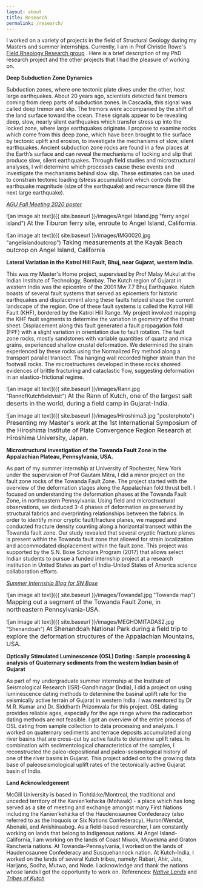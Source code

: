 ```yaml
---
layout: about
title: Research
permalink: /research/
---
```


I worked on a variety of projects in the field of Structural Geology during my Masters and summer internships. Currently, I am in Prof Christie Rowe's [Field Rheology Research group](https://www.eps.mcgill.ca/~crowe/) . Here is a brief description of my PhD research project and the other projects that I had the pleasure of working on. 


**Deep Subduction Zone Dynamics**

  Subduction zones, where one tectonic plate dives under the other, host large earthquakes. About 20 years ago, scientists detected faint tremors coming from deep parts of subduction zones. In Cascadia, this signal was called deep tremor and slip. The tremors were accompanied by the shift of the land surface toward the
ocean. These signals appear to be revealing deep, slow, nearly silent earthquakes which transfer stress up into the locked zone, where large earthquakes originate. I propose to examine rocks which come from this deep zone, which have been brought to the surface by tectonic uplift and erosion, to investigate the mechanisms of slow, silent
earthquakes.
Ancient subduction zone rocks are found in a few places at the Earth’s surface and can reveal the mechanisms of locking and slip that produce slow, silent earthquakes. Through field studies and microstructural analyses, I will determine which processes cause these events and investigate the mechanisms behind slow slip. These estimates can be used to constrain tectonic loading (stress accumulation) which controls the earthquake magnitude (size of the earthquake) and recurrence (time till the next large earthquake).

_[AGU Fall Meeting 2020 poster](https://agu2020fallmeeting-agu.ipostersessions.com/?s=7F-C2-CB-63-EC-CF-AD-76-52-69-63-4F-8E-D7-C9-20)_

 
![an image alt text]({{ site.baseurl }}/images/Angel Island.jpg "ferry angel island")
<span style="font-size:16px;">At the Tiburon ferry site, enroute to Angel Island, California. </span>

![an image alt text]({{ site.baseurl }}/images/IMG0020.jpg "angelislandoutcrop")
<span style="font-size:16px;">Taking measurements at the Kayak Beach outcrop on Angel Island, California</span>


**Lateral Variation in the Katrol Hill Fault, Bhuj, near Gujarat, western India.**

  This was my Master's Home project, supervised by Prof Malay Mukul at the Indian Institute of Technology, Bombay. The Kutch region of Gujarat in western India was the epicentre of the 2001 Mw 7.7 Bhuj Earthquake. Kutch boasts of several fault systems that served as epicenters for historic earthquakes and displacement along these faults helped shape the current landscape of the region. One of these fault systems is called the Katrol Hill Fault (KHF), bordered by the Katrol Hill Range. My project involved mapping the KHF fault segments to determine the variation in geometry of the thrust sheet. Displacement along this fault generated a fault propagation fold (FPF) with a slight variation in orientation due to fault rotation. The fault zone rocks, mostly sandstones with variable quantities of quartz and mica grains, experienced shallow crustal deformation. We determined the strain experienced by these rocks using the Normalized Fry method along a transport parallel transect. Tha hanging wall recorded higher strain than the footwall rocks. The microstructures developed in these rocks showed evidences of brittle fracturing and cataclastic flow, suggesting deformation in an elastico-frictional regime. 
  
![an image alt text]({{ site.baseurl }}/images/Rann.jpg "RannofKutchfieldvisit")
<span style="font-size:16px;">At the Rann of Kutch, one of the largest salt deserts in the world, during a field camp in Gujarat-India. </span>

![an image alt text]({{ site.baseurl }}/images/Hiroshima3.jpg "posterphoto")
<span style="font-size:16px;">Presenting my Master's work at the 1st International Symposium of the Hiroshima Institute of Plate Convergence Region Research at Hiroshima University, Japan. </span>

 

**Microstructural investigation of the Towanda Fault Zone in the Appalachian Plateau, Pennsylvania, USA.**
  
  As part of my summer internship at University of Rochester, New York under the supervision of Prof Gautam Mitra, I did a minor project on the fault zone rocks of the Towanda Fault Zone. The project started with the overview of the deformation stages along the Appalachian fold thrust belt. I focused on understanding the deformation phases at the Towanda Fault Zone, in northeastern Pennsylvania. Using field and microstructural observations, we deduced 3-4 phases of deformation as preserved by structural fabrics and overprinting relationships between the fabrics. In order to identify minor cryptic fault/fracture planes, we mapped and conducted fracture density counting along a horizontal transect within the Towanda fault zone. Our study revealed that several cryptic fracture planes is present within the Towanda fault zone that allowed for strain localization and accommodated displacement within the fault zone. This project was supported by the S.N. Bose Scholars Program (2017) that allows select Indian students to pursue a funded internship project at a research institution in United States as part of India-United States of America science collaboration efforts. 

_[Summer Internship Blog for SN Bose](https://www.winstepforward.org/blog/2018/08/meghomita-das-summer-2017-blog/)_

![an image alt text]({{ site.baseurl }}/images/Towanda1.jpg "Towanda map")
<span style="font-size:16px;">Mapping out a segment of the Towanda Fault Zone, in northeastern Pennsylvania-USA.</span>

![an image alt text]({{ site.baseurl }}/images/MEGHOMITADAS2.jpg "Shenandoah")
<span style="font-size:16px;">At Shenandoah National Park during a field trip to explore the deformation structures of the Appalachian Mountains, USA.</span>


**Optically Stimulated Luminescence (OSL) Dating : Sample processing & analysis of Quaternary sediments from the western Indian basin of Gujarat**

  As part of my undergraduate summer internship at the Institute of Seismological Research (ISR)-Gandhinagar (India), I did a project on using luminescence dating methods to determine the basinal uplift rate for the seismically active terrain of Gujarat in western India. I was mentored by Dr M.R. Kumar and Dr. Siddharth Prizomvala for this project. OSL dating provides reliable ages, especially for the age range where the radiocarbon dating methods are not feasible. I got an overview of the entire process of OSL dating from sample collection to data processing and analysis. I worked on quaternary sediments and terrace deposits accumulated along river basins that are cross-cut by active faults to determine uplift rates. In combination with sedimentological characteristics of the samples, I reconstructed the paleo-depositional and paleo-seismological history of one of the river basins in Gujarat. This project added on to the growing data base of paleoseismological uplift rates of the tectonically active Gujarat basin of India. 
  
**Land Acknowledgement**

  McGill University is based in Tiohtiá:ke/Montreal, the traditional and unceded territory of the Kanien’keha:ka (Mohawk) - a place which has long served as a site of meeting and exchange amongst many First Nations including the Kanien’kehá:ka of the Haudenosaunee Confederacy (also referred to as the Iroquois or Six Nations Confederacy), Huron/Wendat, Abenaki, and Anishinaabeg. As a field-based researcher, I am constantly working on lands that belong to Indigenous nations. At Angel Island-California, I am working on the lands of Coast Miwok, Muwekma and Graton Rancheria nations. At Towanda-Pennsylvania, I worked on the lands of Haudenosaunee Confederacy and Susquehannock nation. At Kutch-India, I worked on the lands of several Kutch tribes, namely: Rabari, Ahir, Jats, Harijans, Sodha, Mutwa, and Node. I acknowledge and thank the nations whose lands I got the opportunity to work on. 
  References: _[Native Lands](https://native-land.ca/)_ and _[Tribes of Kutch](https://www.indianetzone.com/20/tribes_kutch.htm)_

  
  
  

